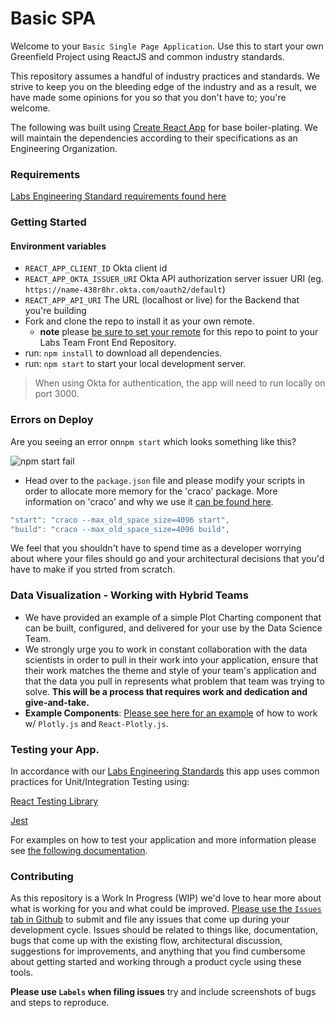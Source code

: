 # Basic SPA

Welcome to your `Basic Single Page Application`. Use this to start your own Greenfield Project using ReactJS and common industry standards.

This repository assumes a handful of industry practices and standards. We strive to keep you on the bleeding edge of the industry and as a result, we have made some opinions for you so that you don't have to; you're welcome.

The following was built using [Create React App](https://reactjs.org/docs/create-a-new-react-app.html) for base boiler-plating. We will maintain the dependencies according to their specifications as an Engineering Organization.

### Requirements

[Labs Engineering Standard requirements found here](https://docs.labs.lambdaschool.com/standards/)

### Getting Started

#### Environment variables

* `REACT_APP_CLIENT_ID` Okta client id
* `REACT_APP_OKTA_ISSUER_URI` Okta API authorization server issuer URI \(eg. `https://name-438r8hr.okta.com/oauth2/default`\)
* `REACT_APP_API_URI` The URL \(localhost or live\) for the Backend that you're building
* Fork and clone the repo to install it as your own remote.
  * **note** please [be sure to set your remote](https://help.github.jp/enterprise/2.11/user/articles/changing-a-remote-s-url/) for this repo to point to your Labs Team Front End Repository.
* run: `npm install` to download all dependencies.
* run: `npm start` to start your local development server.

> When using Okta for authentication, the app will need to run locally on port 3000.

### Errors on Deploy

Are you seeing an error on`npm start` which looks something like this? 

![npm start fail](https://tk-assets.lambdaschool.com/e1b1f8c9-612d-4744-b413-36ebf29f0337_image4.png)

* Head over to the `package.json` file and please modify your scripts in order to allocate more memory for the 'craco' package. More information on 'craco' and why we use it [can be found here](https://github.com/gsoft-inc/craco).

```javascript
"start": "craco --max_old_space_size=4096 start",
"build": "craco --max_old_space_size=4096 build",
```

We feel that you shouldn't have to spend time as a developer worrying about where your files should go and your architectural decisions that you'd have to make if you strted from scratch.

### Data Visualization - Working with Hybrid Teams

* We have provided an example of a simple Plot Charting component that can be built, configured, and delivered for your use by the Data Science Team.
* We strongly urge you to work in constant collaboration with the data scientists in order to pull in their work into your application, ensure that their work matches the theme and style of your team's application and that the data you pull in represents what problem that team was trying to solve. **This will be a process that requires work and dedication and give-and-take.**
* **Example Components**: [Please see here for an example](./src/components/pages/ExampleDataViz/README.md) of how to work w/ `Plotly.js` and `React-Plotly.js`.

### Testing your App.

In accordance with our [Labs Engineering Standards](https://docs.labs.lambdaschool.com/standards/) this app uses common practices for Unit/Integration Testing using:

[React Testing Library](https://github.com/testing-library/react-testing-library)

[Jest](https://jestjs.io/)

For examples on how to test your application and more information please see [the following documentation](./src/__tests__/README.md).

### Contributing

As this repository is a Work In Progress \(WIP\) we'd love to hear more about what is working for you and what could be improved. [Please use the `Issues` tab in Github](https://github.com/Lambda-School-Labs/labs-spa-starter/issues) to submit and file any issues that come up during your development cycle. Issues should be related to things like, documentation, bugs that come up with the existing flow, architectural discussion, suggestions for improvements, and anything that you find cumbersome about getting started and working through a product cycle using these tools.

**Please use `Labels` when filing issues** try and include screenshots of bugs and steps to reproduce.

